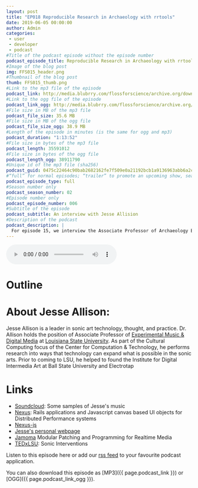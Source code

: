 ```yaml
---
layout: post
title: "EP018 Reproducible Research in Archaeology with rrtools"
date: 2019-06-05 00:00:00
author: Admin
categories: 
 - user
 - developer
 - podcast
#Title of the podcast episode without the episode number
podcast_episode_title: Reproducible Research in Archaeology with rrtools
#Image of the blog post
img: FFS015_header.png
#Thumbnail of the blog post
thumb: FFS015_thumb.png
#Link to the mp3 file of the episode
podcast_link: http://media.blubrry.com/flossforscience/archive.org/download/FLOSSforscienceEP015BenMarwick/FLOSSforscience_EP015_BenMarwick.mp3
#Link to the ogg file of the episode
podcast_link_ogg: http://media.blubrry.com/flossforscience/archive.org/download/FLOSSforscienceEP015BenMarwick/FLOSSforscience_EP015_BenMarwick.ogg
#File size in MB of the mp3 file
podcast_file_size: 35.6 MB
#File size in MB of the ogg file
podcast_file_size_ogg: 38.9 MB
#Length of the episode in minutes (is the same for ogg and mp3)
podcast_duration: "1:13:52"
#File size in bytes of the mp3 file
podcast_length: 35591012
#File size in bytes of the ogg file
podcast_length_ogg: 38911790
#Unique id of the mp3 file (sha256)
podcast_guid: 0475c22464c90bab2682162fe7f509e0a21192bcb1a9136963abb6a2c6e9c504
#“full” for normal episodes; “trailer” to promote an upcoming show, season, or episode; or “bonus” for extra content related to a show, season, or episode.
podcast_episode_type: full
#Season number only
podcast_season_number: 02
#Episode number only
podcast_episode_number: 006
#Subtitle of the episode 
podcast_subtitle: An interview with Jesse Allision
#Description of the podcast
podcast_description: |
  For episode 15, we interview the Associate Professor of Archaeology Ben Marwick. We start our discussion with an overview of some FLOSS tools he uses and how much FLOSS are used in  archaeology. He shares with us his experience in regard to working completely in the open with GitHub and his hope that open science will become the norm in the future. We also discuss about rrtools  and his propositions on how to greatly improve the reproducibility of science. As a closing though he shares with us his arguments why early career researchers should invest time to learn and transition to FLOSS tools.  
---
```


<audio controls>
  <source src="{{ page.podcast_link_ogg }}" type="audio/ogg">
  <source src="{{ page.podcast_link }}" type="audio/mpeg">
Your browser does not support the audio element.
</audio>

# Outline



# About Jesse Allison: 

Jesse Allison is a leader in sonic art technology, thought, and practice. Dr. Allison holds the position of Associate Professor of [Experimental Music & Digital Media](https://www.lsu.edu/cmda/music/index.php) at [Louisiana State University](https://www.lsu.edu). As part of the Cultural Computing focus of the Center for Computation & Technology, he performs research into ways that technology can expand what is possible in the sonic arts. Prior to coming to LSU, he helped to found the Institute for Digital Intermedia Art at Ball State University and Electrotap

# Links
* [Soundcloud](https://soundcloud.com/allisonic): Some samples of Jesse's music
* [Nexus](https://nuget.pkg.github.com/jesseallison/NEXUS): Rails applications and Javascript canvas based UI objects for Distributed Performance systems
* [Nexus-js](https://github.com/nexus-js)
* [Jesse's personal webpage](http://allisonic.com/)
* [Jamoma](http://jamoma.org/) Modular Patching and Programming for Realtime Media
* [TEDxLSU](https://www.youtube.com/watch?v=YXNO9N98rHc): Sonic Interventions

Listen to this episode here or add our [rss feed](https://flossforscience.com/feed.xml) to your favourite podcast application. 

You can also download this episode as [MP3]({{ page.podcast_link }}) or [OGG]({{ page.podcast_link_ogg }}). 
